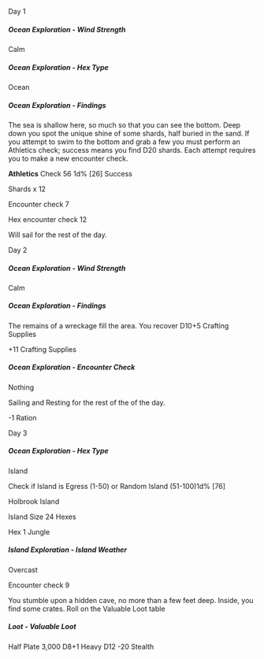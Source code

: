 
Day 1

##### Ocean Exploration - Wind Strength
Calm
##### Ocean Exploration - Hex Type
Ocean

##### Ocean Exploration - Findings
The sea is shallow here, so much so that you can see the bottom. Deep down you spot the unique shine of some shards, half buried in the sand. If you attempt to swim to the bottom and grab a few you must perform an Athletics check; success means you find D20 shards. Each attempt requires you to make a new encounter check.

**Athletics** Check 56 1d%
[26] Success 

Shards x 12

Encounter check 7

Hex encounter check 12

Will sail for the rest of the day.

Day 2

##### Ocean Exploration - Wind Strength
Calm
##### Ocean Exploration - Findings
The remains of a wreckage fill the area. You recover D10+5 Crafting Supplies

+11 Crafting Supplies

##### Ocean Exploration - Encounter Check
Nothing

Sailing and Resting for the rest of the of the day.

-1 Ration

Day 3 
##### Ocean Exploration - Hex Type
Island

Check if Island is Egress (1-50) or Random Island (51-100)1d%
[76]

Holbrook Island

Island Size 24 Hexes

Hex 1 Jungle

##### Island Exploration - Island Weather

Overcast

Encounter check 9

You stumble upon a hidden cave, no more than a few feet deep. Inside, you find some crates. Roll on the Valuable Loot table
##### Loot - Valuable Loot
Half Plate 3,000 D8+1 Heavy D12 -20 Stealth






